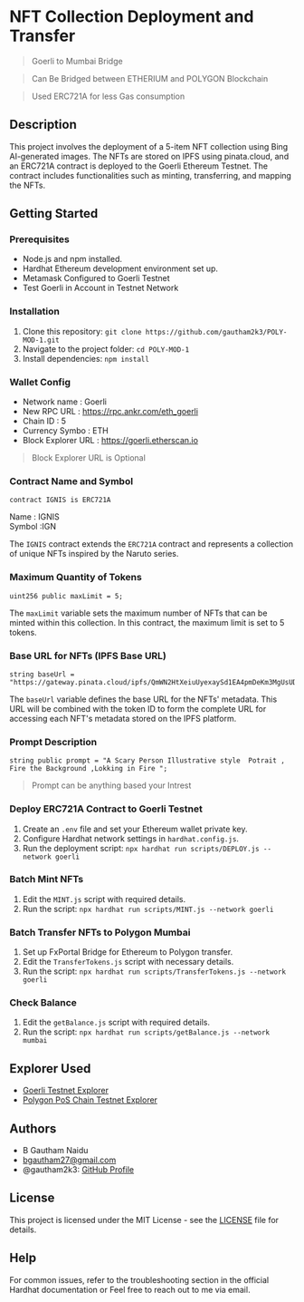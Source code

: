 # NFT Collection Deployment and Transfer 
> Goerli to Mumbai Bridge

> Can Be Bridged between ETHERIUM and POLYGON Blockchain

> Used ERC721A for less Gas consumption 

## Description

This project involves the deployment of a 5-item NFT collection using Bing AI-generated images. The NFTs are stored on IPFS using pinata.cloud, and an ERC721A contract is deployed to the Goerli Ethereum Testnet. The contract includes functionalities such as minting, transferring, and mapping the NFTs.

## Getting Started

### Prerequisites

* Node.js and npm installed.
* Hardhat Ethereum development environment set up.
* Metamask Configured to Goerli Testnet
* Test Goerli in Account in Testnet Network

### Installation

1. Clone this repository: `git clone https://github.com/gautham2k3/POLY-MOD-1.git`
2. Navigate to the project folder: `cd POLY-MOD-1`
3. Install dependencies: `npm install`
### Wallet Config
- Network name : Goerli
- New RPC URL : https://rpc.ankr.com/eth_goerli
- Chain ID : 5
- Currency Symbo : ETH
- Block Explorer URL : https://goerli.etherscan.io
> Block Explorer URL is Optional
### Contract Name and Symbol

```solidity
contract IGNIS is ERC721A
```
Name : IGNIS  
Symbol :IGN 

The `IGNIS` contract extends the `ERC721A` contract and represents a collection of unique NFTs inspired by the Naruto series.

### Maximum Quantity of Tokens

```solidity
uint256 public maxLimit = 5;
```

The `maxLimit` variable sets the maximum number of NFTs that can be minted within this collection. In this contract, the maximum limit is set to 5 tokens.

### Base URL for NFTs (IPFS Base URL)

```solidity
string baseUrl = "https://gateway.pinata.cloud/ipfs/QmWN2HtXeiuUyexaySd1EA4pmDeKm3MgUsUDqQ8M5Hdcr4";
```

The `baseUrl` variable defines the base URL for the NFTs' metadata. This URL will be combined with the token ID to form the complete URL for accessing each NFT's metadata stored on the IPFS platform.

### Prompt Description

```solidity
string public prompt = "A Scary Person Illustrative style  Potrait , Fire the Background ,Lokking in Fire ";
```
> Prompt can be anything based your Intrest 

### Deploy ERC721A Contract to Goerli Testnet

1. Create an `.env` file and set your Ethereum wallet private key.
2. Configure Hardhat network settings in `hardhat.config.js`.
3. Run the deployment script: `npx hardhat run scripts/DEPLOY.js --network goerli`

### Batch Mint NFTs

1. Edit the `MINT.js` script with required details.
2. Run the script: `npx hardhat run scripts/MINT.js --network goerli`

### Batch Transfer NFTs to Polygon Mumbai

1. Set up FxPortal Bridge for Ethereum to Polygon transfer.
2. Edit the `TransferTokens.js` script with necessary details.
3. Run the script: `npx hardhat run scripts/TransferTokens.js --network goerli`

### Check Balance 
1. Edit the `getBalance.js` script with required details.
2. Run the script: `npx hardhat run scripts/getBalance.js --network mumbai`
## Explorer Used
- [Goerli Testnet Explorer](https://goerli.etherscan.io)
- [Polygon PoS Chain Testnet Explorer](https://mumbai.polygonscan.com)
## Authors

- B Gautham Naidu
- bgautham27@gmail.com
- @gautham2k3: [GitHub Profile](https://github.com/gautham2k3)

## License

This project is licensed under the MIT License - see the [LICENSE](LICENSE) file for details.


## Help

For common issues, refer to the troubleshooting section in the official Hardhat documentation or Feel free to reach out to me via email.
